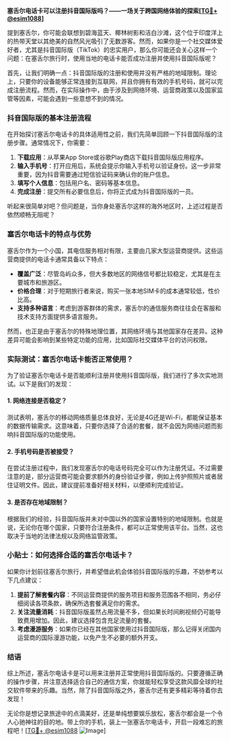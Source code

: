 **塞舌尔电话卡可以注册抖音国际版吗？——一场关于跨国网络体验的探索[[TG💪+ @esim1088](https://t.me/s/esim1088)]**

提到塞舌尔，你可能会联想到碧海蓝天、椰林树影和洁白沙滩，这个位于印度洋上的热带天堂以其绝美的自然风光吸引了无数游客。然而，如果你是一个社交媒体爱好者，尤其是抖音国际版（TikTok）的忠实用户，那么你可能还会关心这样一个问题：在塞舌尔旅行时，使用当地的电话卡能否成功注册并使用抖音国际版呢？

首先，让我们明确一点：抖音国际版的注册和使用并没有严格的地域限制。理论上，只要你的设备能够正常连接到互联网，并且你拥有有效的手机号码，就可以完成注册流程。然而，在实际操作中，由于涉及到网络环境、运营商政策以及国家监管等因素，可能会遇到一些意想不到的情况。

### 抖音国际版的基本注册流程

在开始探讨塞舌尔电话卡的具体适用性之前，我们先简单回顾一下抖音国际版的注册步骤。通常情况下，你需要：

1. **下载应用**：从苹果App Store或谷歌Play商店下载抖音国际版应用程序。
2. **输入手机号**：打开应用后，系统会提示你输入手机号以验证身份。这一步非常重要，因为抖音需要通过短信验证码来确认你的账户信息。
3. **填写个人信息**：包括用户名、密码等基本信息。
4. **完成注册**：提交所有必要信息后，你将正式成为抖音国际版的一员。

听起来很简单对吧？但问题是，当你身处塞舌尔这样的海外地区时，上述过程是否依然顺畅无阻呢？

### 塞舌尔电话卡的特点与优势

塞舌尔作为一个小国，其电信服务相对有限，主要由几家大型运营商提供。这些运营商提供的电话卡通常具备以下特点：

- **覆盖广泛**：尽管岛屿众多，但大多数地区的网络信号都比较稳定，尤其是在主要城市和旅游区。
- **价格合理**：对于短期旅行者来说，购买一张本地SIM卡的成本通常较低，性价比高。
- **支持多种语言**：考虑到游客群体的需求，塞舌尔的通信服务商往往会在客服和技术支持方面提供多语言服务。

然而，也正是由于塞舌尔的特殊地理位置，其网络环境与其他国家存在差异。这种差异可能会影响到某些特定功能的应用，比如国际社交媒体平台的访问权限。

### 实际测试：塞舌尔电话卡能否正常使用？

为了验证塞舌尔电话卡是否能顺利注册并使用抖音国际版，我们进行了多次实地测试。以下是我们的发现：

#### 1. 网络连接是否稳定？
测试表明，塞舌尔的移动网络质量总体良好，无论是4G还是Wi-Fi，都能保证基本的数据传输需求。这意味着，只要你选择了合适的套餐，就不会因为网络问题而影响抖音国际版的功能使用。

#### 2. 手机号码是否被接受？
在尝试注册过程中，我们发现塞舌尔的电话号码完全可以作为注册凭证。不过需要注意的是，部分运营商可能会要求额外的身份验证步骤，例如上传护照照片或者居住证明文件。因此，建议提前准备好相关材料，以便顺利完成验证。

#### 3. 是否存在地域限制？
根据我们的经验，抖音国际版并未对中国以外的国家设置特别的地域限制。也就是说，无论你在哪个国家，只要符合注册条件，都可以正常使用该平台。当然，这也取决于当地的法律法规以及网络监管政策。

### 小贴士：如何选择合适的塞舌尔电话卡？

如果你计划前往塞舌尔旅行，并希望借此机会体验抖音国际版的乐趣，不妨参考以下几点建议：

1. **提前了解套餐内容**：不同运营商提供的服务项目和服务范围各不相同，务必仔细阅读各项条款，确保所选套餐满足你的需求。
2. **关注流量消耗**：抖音国际版虽然占用流量不多，但如果长时间刷视频仍可能导致费用增加。因此，建议选择包含充足流量的套餐。
3. **考虑漫游服务**：如果你已经在其他国家使用过抖音国际版，那么记得关闭国内运营商的国际漫游功能，以免产生不必要的额外开支。

### 结语

综上所述，塞舌尔电话卡是可以用来注册并正常使用抖音国际版的。只要遵循正确的操作步骤，并注意选择适合自己的通信方案，你就能轻松享受这款风靡全球的社交软件带来的乐趣。当然，除了抖音国际版之外，塞舌尔还有更多精彩等待着你去发现！

无论你是想记录旅途中的点滴美好，还是单纯想要娱乐放松，塞舌尔都会是一个令人心驰神往的目的地。带上你的手机，装上一张塞舌尔电话卡，开启一段难忘的旅程吧！[[TG💪+ @esim1088](https://t.me/s/esim1088) ![Image](https://i.postimg.cc/4NQfJmqS/Snipaste-2025-05-13-00-14-12.png)]
